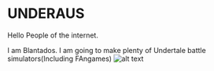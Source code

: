 # UNDERAUS
Hello People of the internet.

I am Blantados.
I am going to make plenty of Undertale battle simulators(Including FAngames)
![alt text](screenshots/F000.png "I am Blantados.I am going to make plenty of Undertale battle simulators(Including FAngames)")
